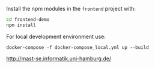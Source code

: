 
Install the npm modules in the `frontend` project with:

```bash
cd frontend-demo
npm install
```


For local development environment use:

`docker-compose -f docker-compose_local.yml up --build`


http://mast-se.informatik.uni-hamburg.de/
